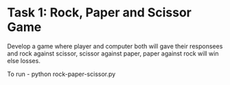 # Task 1: Rock, Paper and Scissor Game
Develop a game where player and computer both will gave their responsees and rock against scissor, scissor against paper, paper against rock will win else losses.

To run - python rock-paper-scissor.py
